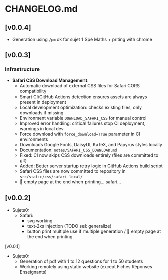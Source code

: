# CHANGELOG.md



## [v0.0.4]

- Generation using `/pm` ok for sujet 1 Spé Maths + priting with chrome


## [v0.0.3]

### Infrastructure
- **Safari CSS Download Management**:
  - Automatic download of external CSS files for Safari CORS compatibility  
  - Smart CI/GitHub Actions detection ensures assets are always present in deployment
  - Local development optimization: checks existing files, only downloads if missing
  - Environment variable `DOWNLOAD_SAFARI_CSS` for manual control
  - Improved error handling: critical failures stop CI deployment, warnings in local dev
  - Force download with `force_download=True` parameter in CI environments
  - Downloads Google Fonts, DaisyUI, KaTeX, and Papyrus styles locally
  - Documentation: `notes/SAFARI_CSS_DOWNLOAD.md`
  - Fixed: CI now skips CSS downloads entirely (files are committed to git)
  - Added: Better server startup retry logic in GitHub Actions build script
  - Safari CSS files are now committed to repository in `src/static/css/safari-local/`
  - 🔴 empty page at the end when printing... safari...

## [v0.0.2]

- Sujets0:
    - Safari:
        - svg working
        - text-2xs injection (TODO sel: generalize) 
        - button print multiple use if multiple generation / 🔴 empty page at the end when printing


[v0.0.1]

- Sujets0: 
    - Generation of pdf with 1 to 12 questions for 1 to 50 students
    - Working remotely using static website (except Fiches Réponses Enseignants)